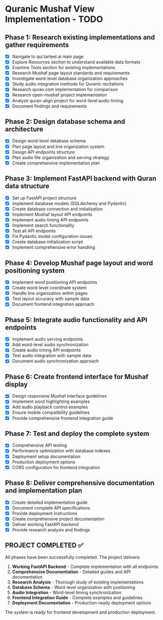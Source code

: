 # Quranic Mushaf View Implementation - TODO

## Phase 1: Research existing implementations and gather requirements
- [x] Navigate to qul.tarteel.ai main page
- [x] Explore Resources section to understand available data formats
- [x] Examine Tools section for existing implementations
- [x] Research Mushaf page layout standards and requirements
- [x] Investigate word-level database organization approaches
- [x] Study audio integration methods for Quranic recitations
- [x] Research quran.com implementation for comparison
- [x] Research open-mushaf project implementation
- [x] Analyze quran-align project for word-level audio timing
- [x] Document findings and requirements

## Phase 2: Design database schema and architecture
- [x] Design word-level database schema
- [x] Plan page layout and line organization system
- [x] Design API endpoints structure
- [x] Plan audio file organization and serving strategy
- [x] Create comprehensive implementation plan

## Phase 3: Implement FastAPI backend with Quran data structure
- [x] Set up FastAPI project structure
- [x] Implement database models (SQLAlchemy and Pydantic)
- [x] Create database connection and initialization
- [x] Implement Mushaf layout API endpoints
- [x] Implement audio timing API endpoints
- [x] Implement search functionality
- [x] Test all API endpoints
- [x] Fix Pydantic model configuration issues
- [x] Create database initialization script
- [x] Implement comprehensive error handling

## Phase 4: Develop Mushaf page layout and word positioning system
- [x] Implement word positioning API endpoints
- [x] Create word-level coordinate system
- [x] Handle line organization within pages
- [x] Test layout accuracy with sample data
- [x] Document frontend integration approach

## Phase 5: Integrate audio functionality and API endpoints
- [x] Implement audio serving endpoints
- [x] Add word-level audio synchronization
- [x] Create audio timing API endpoints
- [x] Test audio integration with sample data
- [x] Document audio synchronization approach

## Phase 6: Create frontend interface for Mushaf display
- [x] Design responsive Mushaf interface guidelines
- [x] Implement word highlighting examples
- [x] Add audio playback control examples
- [x] Ensure mobile compatibility guidelines
- [x] Provide comprehensive frontend integration guide

## Phase 7: Test and deploy the complete system
- [x] Comprehensive API testing
- [x] Performance optimization with database indexes
- [x] Deployment setup documentation
- [x] Production deployment options
- [x] CORS configuration for frontend integration

## Phase 8: Deliver comprehensive documentation and implementation plan
- [x] Create detailed implementation guide
- [x] Document complete API specifications
- [x] Provide deployment instructions
- [x] Create comprehensive project documentation
- [x] Deliver working FastAPI backend
- [x] Provide research analysis and findings

## PROJECT COMPLETED ✅

All phases have been successfully completed. The project delivers:

1. **Working FastAPI Backend** - Complete implementation with all endpoints
2. **Comprehensive Documentation** - Detailed guides and API documentation
3. **Research Analysis** - Thorough study of existing implementations
4. **Database Schema** - Word-level organization with positioning
5. **Audio Integration** - Word-level timing synchronization
6. **Frontend Integration Guide** - Complete examples and guidelines
7. **Deployment Documentation** - Production-ready deployment options

The system is ready for frontend development and production deployment.

